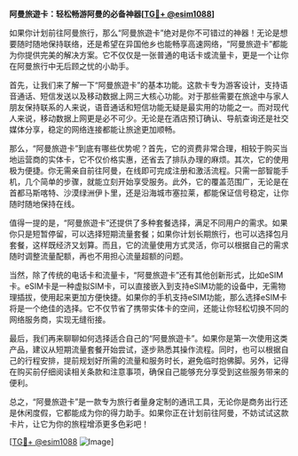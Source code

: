 **阿曼旅遊卡：轻松畅游阿曼的必备神器[[TG💪+ @esim1088](https://t.me/s/esim1088)]**

如果你计划前往阿曼旅行，那么“阿曼旅遊卡”绝对是你不可错过的神器！无论是想要随时随地保持联络，还是希望在异国他乡也能畅享高速网络，“阿曼旅遊卡”都能为你提供完美的解决方案。它不仅仅是一张普通的电话卡或流量卡，更是一个让你在阿曼旅行中无后顾之忧的小助手。

首先，让我们来了解一下“阿曼旅遊卡”的基本功能。这款卡专为游客设计，支持语音通话、短信发送以及移动数据上网三大核心功能。对于那些需要在旅途中与家人朋友保持联系的人来说，语音通话和短信功能无疑是最实用的功能之一。而对现代人来说，移动数据上网更是必不可少。无论是在酒店预订确认、导航查询还是社交媒体分享，稳定的网络连接都能让旅途更加顺畅。

那么，“阿曼旅遊卡”到底有哪些优势呢？首先，它的资费非常合理，相较于购买当地运营商的实体卡，它不仅价格实惠，还省去了排队办理的麻烦。其次，它的使用极为便捷。你无需亲自前往阿曼，在线即可完成注册和激活流程。只需一部智能手机，几个简单的步骤，就能立刻开始享受服务。此外，它的覆盖范围广，无论是在首都马斯喀特、沙漠绿洲伊卜里，还是沿海城市塞拉莱，都能保证信号稳定，让你随时随地保持在线。

值得一提的是，“阿曼旅遊卡”还提供了多种套餐选择，满足不同用户的需求。如果你只是短暂停留，可以选择短期流量套餐；如果你计划长期旅行，也可以选择包月套餐，这样既经济又划算。而且，它的流量使用方式灵活，你可以根据自己的需求随时调整流量配额，再也不用担心流量超额的问题。

当然，除了传统的电话卡和流量卡，“阿曼旅遊卡”还有其他创新形式，比如eSIM卡。eSIM卡是一种虚拟SIM卡，可以直接嵌入到支持eSIM功能的设备中，无需物理插拔，使用起来更加方便快捷。如果你的手机支持eSIM功能，那么选择eSIM卡将是一个绝佳的选择。它不仅节省了携带实体卡的空间，还能让你轻松切换不同的网络服务商，实现无缝衔接。

最后，我们再来聊聊如何选择适合自己的“阿曼旅遊卡”。如果你是第一次使用这类产品，建议从短期流量套餐开始尝试，逐步熟悉其操作流程。同时，也可以根据自己的行程安排，提前规划好所需的流量和服务时长，避免临时抱佛脚。另外，记得在购买前仔细阅读相关条款和注意事项，确保自己能够充分享受到这些服务带来的便利。

总之，“阿曼旅遊卡”是一款专为旅行者量身定制的通讯工具，无论你是商务出行还是休闲度假，它都能成为你的得力助手。如果你正在计划前往阿曼，不妨试试这款卡片，让它为你的旅程增添更多色彩吧！

[[TG💪+ @esim1088](https://t.me/s/esim1088) ![Image](https://i.postimg.cc/4NQfJmqS/Snipaste-2025-05-13-00-14-12.png)]